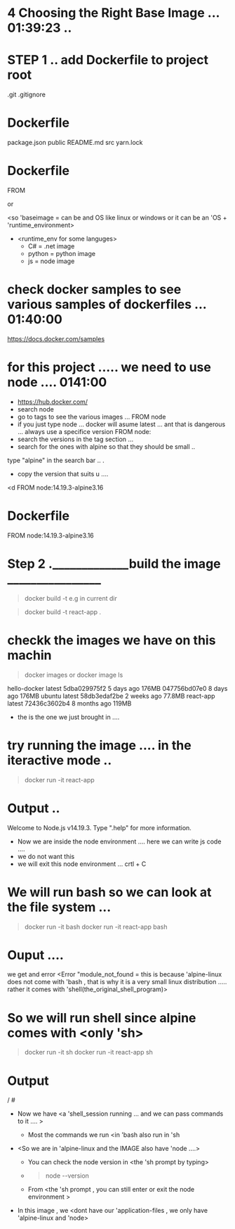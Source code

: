 # 4 Choosing the Right Base Image ... 01:39:23   ..

# STEP 1 .. add Dockerfile to project root

.git
.gitignore
# Dockerfile
package.json
public
README.md
src
yarn.lock

# Dockerfile  
FROM <baseimage>

or 


<so 'baseimage = can be and OS like linux or windows or it can be an    'OS + 'runtime_environment>
- <runtime_env for some languges> 
    -  C# = .net image
    -  python = python image
    -  js = node image

# check docker samples to see various samples of dockerfiles ...  01:40:00

https://docs.docker.com/samples




# for this project ..... we need to use node .... 0141:00

- https://hub.docker.com/
- search node
- go to tags to see the various images ... 
 FROM node
- if you just type node ... docker will asume latest ... ant that is dangerous ... always use a specifice version
 FROM node:<version>
 - search the versions in the tag section ...
 - search for the ones with alpine so that they should be small ..

 type "alpine" in the search bar .. .

 - copy the version that suits u .... 

 <d FROM node:14.19.3-alpine3.16


# Dockerfile
FROM node:14.19.3-alpine3.16



# Step 2 ._____________build the image ________________

> docker build  -t <taganme> <directorytofinddockerfile>
e.g in current dir

> docker build -t react-app .

# checkk the images we have on this machin 
> docker images 
or 
> docker image ls

hello-docker   latest    5dba029975f2   5 days ago     176MB
<none>         <none>    047756bd07e0   8 days ago     176MB
ubuntu         latest    58db3edaf2be   2 weeks ago    77.8MB
react-app      latest    72436c3602b4   8 months ago   119MB

- the <reac-app> is the one we just  brought in ....

# try running the image .... in the iteractive mode .. 

> docker run -it react-app

# Output ..
Welcome to Node.js v14.19.3.
Type ".help" for more information.
>

- Now we are inside the node environment .... here we can write js code ....
- we do not want this 
- we will exit this node environment ... crtl + C 

# We will run bash so we can look at the file system ... 

> docker run -it <imagename> bash
> docker run -it react-app bash

# Ouput ....
we get and error <Error "module_not_found = this is because 'alpine-linux does not come with 'bash , that is why it is a very small linux distribution  ..... rather it comes with 'shell(the_original_shell_program)>

# So we will run shell since alpine comes with <only 'sh> 

> docker run -it  <nameofimage> sh
> docker run -it  react-app sh

# Output 
/ #

- Now we have <a 'shell_session running ... and we can pass commands to it .... >
    - Most the commands we run <in 'bash also run in 'sh

- <So we are in 'alpine-linux and the IMAGE also have 'node ....> 
    - You can check the node version in <the 'sh prompt by typing> 

    - > node --version

    - From <the 'sh prompt , you can still enter or exit the node environment >  
- In this image , we <dont have our 'application-files , we only have 'alpine-linux and 'node> 

